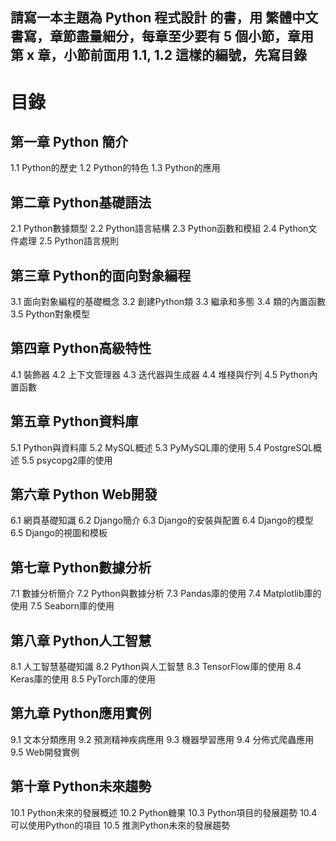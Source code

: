 ## 請寫一本主題為  Python 程式設計 的書，用 繁體中文 書寫，章節盡量細分，每章至少要有 5 個小節，章用 第 x 章，小節前面用 1.1, 1.2 這樣的編號，先寫目錄

# 目錄

## 第一章 Python 簡介
1.1 Python的歷史
1.2 Python的特色
1.3 Python的應用

## 第二章 Python基礎語法
2.1 Python數據類型
2.2 Python語言結構
2.3 Python函數和模組
2.4 Python文件處理
2.5 Python語言規則

## 第三章 Python的面向對象編程
3.1 面向對象編程的基礎概念
3.2 創建Python類
3.3 繼承和多態
3.4 類的內置函數
3.5 Python對象模型

## 第四章 Python高級特性
4.1 裝飾器
4.2 上下文管理器
4.3 迭代器與生成器
4.4 堆棧與佇列
4.5 Python內置函數

## 第五章 Python資料庫
5.1 Python與資料庫
5.2 MySQL概述
5.3 PyMySQL庫的使用
5.4 PostgreSQL概述
5.5 psycopg2庫的使用

## 第六章 Python Web開發
6.1 網頁基礎知識
6.2 Django簡介
6.3 Django的安裝與配置
6.4 Django的模型
6.5 Django的視圖和模板

## 第七章 Python數據分析
7.1 數據分析簡介
7.2 Python與數據分析
7.3 Pandas庫的使用
7.4 Matplotlib庫的使用
7.5 Seaborn庫的使用

## 第八章 Python人工智慧
8.1 人工智慧基礎知識
8.2 Python與人工智慧
8.3 TensorFlow庫的使用
8.4 Keras庫的使用
8.5 PyTorch庫的使用

## 第九章 Python應用實例
9.1 文本分類應用
9.2 預測精神疾病應用
9.3 機器學習應用
9.4 分佈式爬蟲應用
9.5 Web開發實例

## 第十章 Python未來趨勢
10.1 Python未來的發展概述
10.2 Python糖果
10.3 Python項目的發展趨勢
10.4 可以使用Python的項目
10.5 推測Python未來的發展趨勢